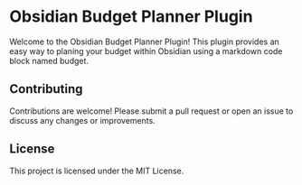 # Obsidian Budget Planner Plugin

Welcome to the Obsidian Budget Planner Plugin! This plugin provides an easy way to planing your budget within 
Obsidian using a markdown code block named budget.

## Contributing

Contributions are welcome! Please submit a pull request or open an issue to discuss any changes or improvements.

## License

This project is licensed under the MIT License.
